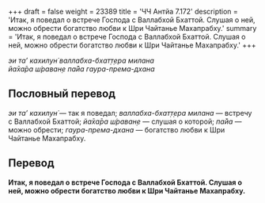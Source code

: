 +++
draft = false
weight = 23389
title = 'ЧЧ Антйа 7.172'
description = 'Итак, я поведал о встрече Господа с Валлабхой Бхаттой. Слушая о ней, можно обрести богатство любви к Шри Чайтанье Махапрабху.'
summary = 'Итак, я поведал о встрече Господа с Валлабхой Бхаттой. Слушая о ней, можно обрести богатство любви к Шри Чайтанье Махапрабху.'
+++

_эи та’ кахилун̇ валлабха-бхат̣т̣ера милана  
йа̄ха̄ра ш́раван̣е па̄йа гаура-према-дхана_

## Пословный перевод

_эи_ _та’_ _кахилун̇_ — так я поведал; _валлабха_\-_бхат̣т̣ера_ _милана_ — встречу с Валлабхой Бхаттой; _йа̄ха̄ра_ _ш́раван̣е_ — слушая о которой; _па̄йа_ — можно обрести; _гаура_\-_према_\-_дхана_ — богатство любви к Шри Чайтанье Махапрабху.

## Перевод

**Итак, я поведал о встрече Господа с Валлабхой Бхаттой. Слушая о ней, можно обрести богатство любви к Шри Чайтанье Махапрабху.**
